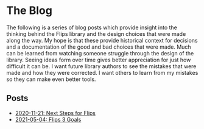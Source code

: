 # The Blog

The following is a series of blog posts which provide insight into the thinking behind the Flips library and the design choices that were made along the way. My hope is that these provide historical context for decisions and a documentation of the good and bad choices that were made. Much can be learned from watching someone struggle through the design of the library. Seeing ideas form over time gives better appreciation for just how difficult it can be. I want future library authors to see the mistakes that were made and how they were corrected. I want others to learn from my mistakes so they can make even better tools.

## Posts

- [2020-11-21: Next Steps for Flips](2020-11-21-next-steps-for-flips/README.md)
- [2021-05-04: Flips 3 Goals](2021-05-04-flips-3-goals/README.md)
